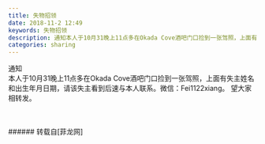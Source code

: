 ```yaml
---
title: 失物招领
date: 2018-11-2 12:49
keywords: 失物招领
description: 通知本人于10月31晚上11点多在Okada Cove酒吧门口捡到一张驾照，上面有失主姓名和出生年月日期，请该失主看到后速与本人联系。微信：Fei1122xiang。 望大家相转发。
categories: sharing
---
```

<td class="t_f" id="postmessage_2206499">

通知<br/>
本人于10月31晚上11点多在Okada Cove酒吧门口捡到一张驾照，上面有失主姓名和出生年月日期，请该失主看到后速与本人联系。微信：Fei1122xiang。 望大家相转发。<br/>
<br/>
<img alt="" border="0" class="zoom" data-cf-modified-31af4b31d16db547188cec52-="" file="http://www.flw.ph/data/appbyme/upload/image/201811/02/z4sa4TGBVK7W.jpg" id="aimg_Kkx3Q" lazyloadthumb="1" onclick="" onmouseover="" src="http://www.flw.ph/data/appbyme/upload/image/201811/02/z4sa4TGBVK7W.jpg"/><br/>
<br/>
</td>
###### 转载自[菲龙网]